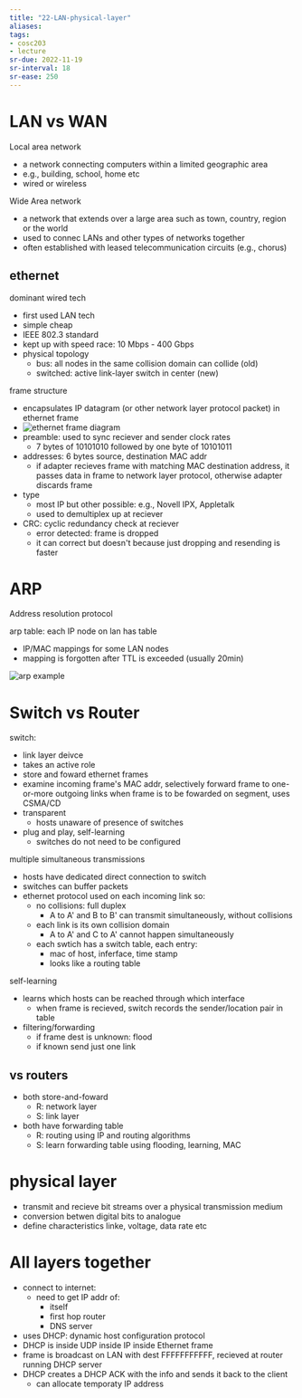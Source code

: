 ```yaml
---
title: "22-LAN-physical-layer"
aliases: 
tags: 
- cosc203
- lecture
sr-due: 2022-11-19
sr-interval: 18
sr-ease: 250
---
```


# LAN vs WAN
Local area network
- a network connecting computers within a limited geographic area
- e.g., building, school, home etc
- wired or wireless

Wide Area network
- a network that extends over a large area such as town, country, region or the world
- used to connec LANs and other types of networks together
- often established with leased telecommunication circuits (e.g., chorus)

## ethernet
dominant wired tech
- first used LAN tech
- simple cheap
- IEEE 802.3 standard
- kept up with speed race: 10 Mbps - 400 Gbps
- physical topology
	- bus: all nodes in the same collision domain can collide (old)
	- switched: active link-layer switch in center (new)

frame structure
- encapsulates IP datagram (or other network layer protocol packet) in ethernet frame
- ![ethernet frame diagram](https://i.imgur.com/ElTUCEi.png)
- preamble: used to sync reciever and sender clock rates
	- 7 bytes of 10101010 followed by one byte of 10101011
- addresses: 6 bytes source, destination MAC addr
	- if adapter recieves frame with matching MAC destination address, it passes data in frame to network layer protocol, otherwise adapter discards frame
- type
	- most IP but other possible: e.g., Novell IPX, Appletalk
	- used to demultiplex up at reciever  
- CRC: cyclic redundancy check at reciever
	- error detected: frame is dropped
	- it can correct but doesn't because just dropping and resending is faster

# ARP 
Address resolution protocol

arp table: each IP node on lan has table
- IP/MAC mappings for some LAN nodes
- mapping is forgotten after TTL is exceeded (usually 20min)

![arp example](https://i.imgur.com/dnj9Fvi.png)

# Switch vs Router
switch:
- link layer deivce
- takes an active role
- store and foward ethernet frames
- examine incoming frame's MAC addr, selectively forward frame to one-or-more outgoing links when frame is to be fowarded on segment, uses CSMA/CD
- transparent
	- hosts unaware of presence of switches
- plug and play, self-learning
	- switches do not need to be configured

multiple simultaneous transmissions
- hosts have dedicated direct connection to switch
- switches can buffer packets
- ethernet protocol used on each incoming link so:
	- no collisions: full duplex
		- A to A'  and B to B' can transmit simultaneously, without collisions
	- each link is its own collision domain
		- A to A' and C to A' cannot happen simultaneously
	- each swtich has a switch table, each entry:
		- mac of host, inferface, time stamp
		- looks like a routing table

self-learning
- learns which hosts can be reached through which interface
	- when frame is recieved, switch records the sender/location pair in table
- filtering/forwarding
	- if frame dest is unknown: flood
	- if known send just one link


## vs routers
- both store-and-foward
	- R: network layer
	- S: link layer
- both have forwarding table
	- R: routing using IP and routing algorithms
	- S: learn forwarding table using flooding, learning, MAC

# physical layer
- transmit and recieve bit streams over a physical transmission medium
- conversion betwen digital bits to analogue
- define characteristics linke, voltage, data rate etc

# All layers together
- connect to internet:
	- need to get IP addr of:
		-  itself
		-  first hop router
		-  DNS server
- uses DHCP: dynamic host configuration protocol
- DHCP is inside UDP inside IP inside Ethernet frame
- frame is broadcast on LAN with dest FFFFFFFFFFF, recieved at router running DHCP server
- DHCP creates a DHCP ACK with the info and sends it back to the client
	- can allocate temporaty IP address